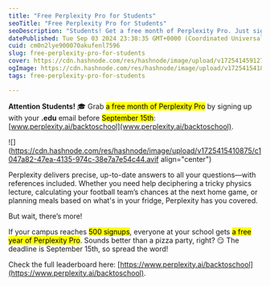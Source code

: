 ```yaml
---
title: "Free Perplexity Pro for Students"
seoTitle: "Free Perplexity Pro for Students"
seoDescription: "Students! Get a free month of Perplexity Pro. Just sign up with your .edu email, now through September 15: www.perplexity.ai/backtoschool"
datePublished: Tue Sep 03 2024 23:38:35 GMT+0000 (Coordinated Universal Time)
cuid: cm0n2lye900070akufenl7596
slug: free-perplexity-pro-for-students
cover: https://cdn.hashnode.com/res/hashnode/image/upload/v1725414591270/2581174b-f9c1-4e47-b975-bc2b3ce66ff5.jpeg
ogImage: https://cdn.hashnode.com/res/hashnode/image/upload/v1725415418420/1c732bdb-77b3-4898-b7e4-5b33c3993f22.jpeg
tags: free-perplexity-pro-for-students

---
```


**Attention Students!** 🎓 Grab <mark>a free month of Perplexity Pro</mark> by signing up with your **.edu** email before <mark>September 15th</mark>: [www.perplexity.ai/backtoschool](www.perplexity.ai/backtoschool).

![](https://cdn.hashnode.com/res/hashnode/image/upload/v1725415410875/c1047a82-47ea-4135-974c-38e7a7e54c44.avif align="center")

Perplexity delivers precise, up-to-date answers to all your questions—with references included. Whether you need help deciphering a tricky physics lecture, calculating your football team’s chances at the next home game, or planning meals based on what's in your fridge, Perplexity has you covered.

But wait, there’s more!

If your campus reaches <mark>500 signups</mark>, everyone at your school gets <mark>a free year of Perplexity Pro</mark>. Sounds better than a pizza party, right? 😏 The deadline is September 15th, so spread the word!

Check the full leaderboard here: [https://www.perplexity.ai/backtoschool](https://www.perplexity.ai/backtoschool).